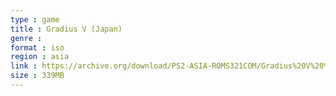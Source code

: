 ```yaml
---
type : game
title : Gradius V (Japan)
genre : 
format : iso
region : asia
link : https://archive.org/download/PS2-ASIA-ROMS321COM/Gradius%20V%20%28Japan%29.7z
size : 339MB
---
```

